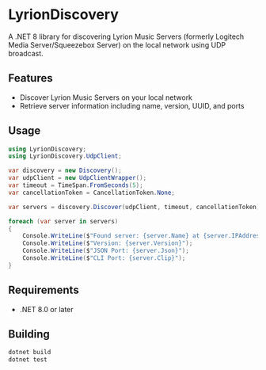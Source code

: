 # LyrionDiscovery

A .NET 8 library for discovering Lyrion Music Servers (formerly Logitech Media Server/Squeezebox Server) on the local network using UDP broadcast.

## Features

- Discover Lyrion Music Servers on your local network
- Retrieve server information including name, version, UUID, and ports

## Usage

```csharp
using LyrionDiscovery;
using LyrionDiscovery.UdpClient;

var discovery = new Discovery();
var udpClient = new UdpClientWrapper();
var timeout = TimeSpan.FromSeconds(5);
var cancellationToken = CancellationToken.None;

var servers = discovery.Discover(udpClient, timeout, cancellationToken);

foreach (var server in servers)
{
    Console.WriteLine($"Found server: {server.Name} at {server.IPAddress}");
    Console.WriteLine($"Version: {server.Version}");
    Console.WriteLine($"JSON Port: {server.Json}");
    Console.WriteLine($"CLI Port: {server.Clip}");
}
```

## Requirements

- .NET 8.0 or later

## Building

```bash
dotnet build
dotnet test
```
